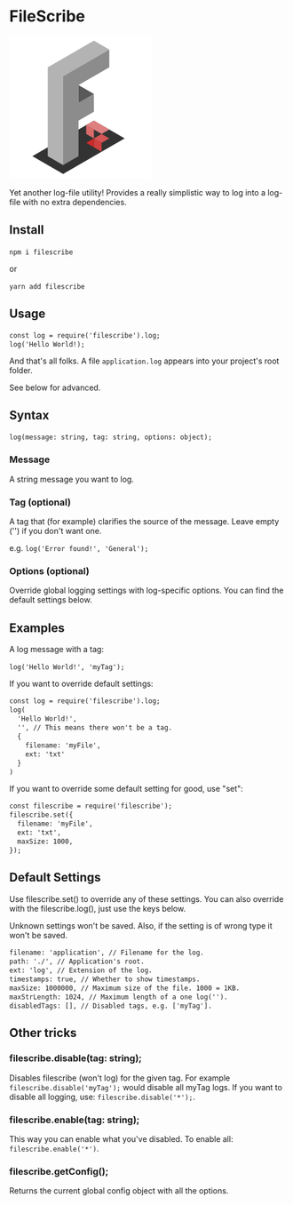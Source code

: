 # FileScribe

![alt text](https://github.com/ahoys/filescribe/blob/master/assets/filescribe.png "Filescribe")

Yet another log-file utility! Provides a really simplistic way to log into a log-file with no extra dependencies.

## Install

`npm i filescribe`

or

`yarn add filescribe`

## Usage

```
const log = require('filescribe').log;
log('Hello World!);
```
And that's all folks. A file `application.log` appears into your project's root folder.

See below for advanced.

## Syntax
`log(message: string, tag: string, options: object);`

### Message
A string message you want to log.

### Tag (optional)
A tag that (for example) clarifies the source of the message. Leave empty ('') if you don't want one.

e.g. `log('Error found!', 'General');`

### Options (optional)
Override global logging settings with log-specific options. You can find the default settings below.

## Examples
A log message with a tag:

`log('Hello World!', 'myTag');`

If you want to override default settings:

```
const log = require('filescribe').log;
log(
  'Hello World!',
  '', // This means there won't be a tag.
  {
    filename: 'myFile',
    ext: 'txt'
  }
)
```

If you want to override some default setting for good, use "set":

```
const filescribe = require('filescribe');
filescribe.set({
  filename: 'myFile',
  ext: 'txt',
  maxSize: 1000,
});
```

## Default Settings

Use filescribe.set() to override any of these settings. You can also override with the filescribe.log(), just use the keys below.

Unknown settings won't be saved. Also, if the setting is of wrong type it won't be saved.

```
filename: 'application', // Filename for the log.
path: './', // Application's root.
ext: 'log', // Extension of the log.
timestamps: true, // Whether to show timestamps.
maxSize: 1000000, // Maximum size of the file. 1000 = 1KB.
maxStrLength: 1024, // Maximum length of a one log('').
disabledTags: [], // Disabled tags, e.g. ['myTag'].
```

## Other tricks

### filescribe.disable(tag: string);
Disables filescribe (won't log) for the given tag. For example `filescribe.disable('myTag');` would disable all myTag logs. If you want to disable all logging, use: `filescribe.disable('*');`.

### filescribe.enable(tag: string);
This way you can enable what you've disabled. To enable all: `filescribe.enable('*')`.

### filescribe.getConfig();
Returns the current global config object with all the options.
